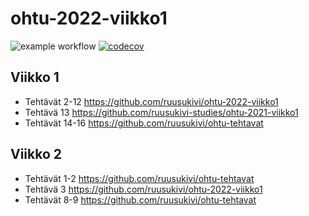 # ohtu-2022-viikko1

![example workflow](https://github.com/ruusukivi/ohtu-2022-viikko1/workflows/CI/badge.svg)
[![codecov](https://codecov.io/gh/ruusukivi-studies/ohtu-2021-viikko1/branch/main/graph/badge.svg?token=GAJOB8I2LL)](https://codecov.io/gh/ruusukivi-studies/ohtu-2021-viikko1)

## Viikko 1
- Tehtävät 2-12 https://github.com/ruusukivi/ohtu-2022-viikko1
- Tehtävä 13 https://github.com/ruusukivi-studies/ohtu-2021-viikko1
- Tehtävät 14-16 https://github.com/ruusukivi/ohtu-tehtavat


## Viikko 2

- Tehtävät 1-2 https://github.com/ruusukivi/ohtu-tehtavat
- Tehtävä 3 https://github.com/ruusukivi/ohtu-2022-viikko1
- Tehtävät 8-9 https://github.com/ruusukivi/ohtu-tehtavat
